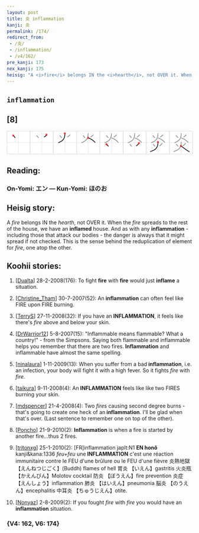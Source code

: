 ```yaml
---
layout: post
title: 炎 inflammation
kanji: 炎
permalink: /174/
redirect_from:
 - /炎/
 - /inflammation/
 - /v4/162/
pre_kanji: 173
nex_kanji: 175
heisig: "A <i>fire</i> belongs IN the <i>hearth</i>, not OVER it. When the <i>fire</i> spreads to the rest of the house, we have an <b>inflamed</b> house. And as with any <b>inflammation</b>&nbsp;- including those that attack our bodies - the danger is always that it might spread if not checked. This is the sense behind the reduplication of element for <i>fire</i>, one atop the other."
---
```


## `inflammation`

## [8]

<div class="stroke"><img src="../images/E7828E.png" /></div>

## Reading:

### On-Yomi: エン &mdash; Kun-Yomi: ほのお

## Heisig story:

A <i>fire</i> belongs IN the <i>hearth</i>, not OVER it. When the <i>fire</i> spreads to the rest of the house, we have an <b>inflamed</b> house. And as with any <b>inflammation</b>&nbsp;- including those that attack our bodies - the danger is always that it might spread if not checked. This is the sense behind the reduplication of element for <i>fire</i>, one atop the other.

## Koohii stories:

1) [<a href="http://kanji.koohii.com/profile/Dualta">Dualta</a>] 28-2-2008(176): To fight <strong>fire</strong> with <strong>fire</strong> would just <strong>inflame</strong> a situation.

2) [<a href="http://kanji.koohii.com/profile/Christine_Tham">Christine_Tham</a>] 30-7-2007(52): An<strong> inflammation</strong> can often feel like FIRE upon FIRE burning.

3) [<a href="http://kanji.koohii.com/profile/TerryS">TerryS</a>] 27-11-2008(32): If you have an<strong> INFLAMMATION</strong>, it feels like there&#039;s <em>fire</em> above and below your skin.

4) [<a href="http://kanji.koohii.com/profile/DrWarrior12">DrWarrior12</a>] 5-8-2007(15): &quot;Inflammable means flammable? What a country!&quot; - from the Simpsons. Saying both flammable and inflammable helps you remember that there are two fires.<strong> Inflammation</strong> and inflammable have almost the same spelling.

5) [<a href="http://kanji.koohii.com/profile/ninalaura">ninalaura</a>] 1-11-2009(13): When you suffer from a bad<strong> inflammation</strong>, i.e. an infection, your body will fight it with a high fever. So it fights <em>fire</em> with <em>fire</em>.

6) [<a href="http://kanji.koohii.com/profile/taikura">taikura</a>] 9-11-2008(4): An<strong> INFLAMMATION</strong> feels like like two FIRES burning your skin.

7) [<a href="http://kanji.koohii.com/profile/mdspencer">mdspencer</a>] 21-4-2008(4): Two <em>fire</em>s causing second degree burns - that&#039;s going to create one heck of an<strong> inflammation</strong>. I&#039;ll be glad when that&#039;s over. (Last sentence to remember one on top of the other).

8) [<a href="http://kanji.koohii.com/profile/Poncho">Poncho</a>] 21-9-2010(2): <strong>Inflammation</strong> is when a fire is started by another fire...thus 2 fires.

9) [<a href="http://kanji.koohii.com/profile/tritonxg">tritonxg</a>] 25-1-2010(2): [FR]inflammation japlt:N1 <strong>EN honô </strong>kanji&amp;kana:1336 <em>feu+feu</em> une<strong> INFLAMMATION</strong> c&#039;est une réaction immunitaire contre le FEU d&#039;une brûlure ou le FEU d&#039;une fièvre 炎熱地獄 【えんねつじごく】(Buddh) flames of hell 胃炎 【いえん】gastritis 火炎瓶 【かえんびん】Molotov cocktail 防炎 【ぼうえん】fire prevention 炎症 【えんしょう】inflammation 肺炎 【はいえん】pneumonia 脳炎 【のうえん】encephalitis 中耳炎 【ちゅうじえん】otite.

10) [<a href="http://kanji.koohii.com/profile/Nonyaz">Nonyaz</a>] 2-8-2009(2): If you fought <em>fire</em> with <em>fire</em> you would have an<strong> inflammation</strong> situation.

### {V4: 162, V6: 174}
